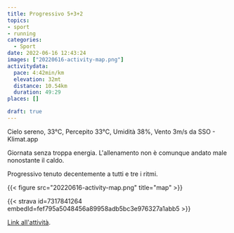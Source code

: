 ```yaml
---
title: Progressivo 5+3+2
topics:
- sport
- running
categories: 
  - Sport
date: 2022-06-16 12:43:24
images: ["20220616-activity-map.png"]
activitydata:
  pace: 4:42min/km
  elevation: 32mt
  distance: 10.54km
  duration: 49:29
places: []

draft: true
---
```


Cielo sereno, 33°C, Percepito 33°C, Umidità 38%, Vento 3m/s da SSO - Klimat.app

<!--more-->

Giornata senza troppa energia. L'allenamento non è comunque andato male nonostante il caldo.

Progressivo tenuto decentemente a tutti e tre i ritmi.


{{<  figure src="20220616-activity-map.png" title="map" >}}


{{< strava id=7317841264 embedId=fef795a5048456a89958adb5bc3e976327a1abb5 >}}

[Link all'attività](https://strava.com/activities/7317841264).
